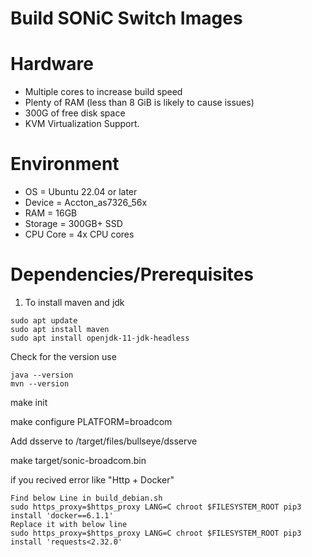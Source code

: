 # Build SONiC Switch Images

# Hardware

* Multiple cores to increase build speed
* Plenty of RAM (less than 8 GiB is likely to cause issues)
* 300G of free disk space
* KVM Virtualization Support.

# Environment

* OS = Ubuntu 22.04 or later 
* Device = Accton_as7326_56x
* RAM = 16GB
* Storage = 300GB+ SSD
* CPU Core = 4x CPU cores


# Dependencies/Prerequisites

1. To install maven and jdk
```shell
sudo apt update
sudo apt install maven
sudo apt install openjdk-11-jdk-headless
```
Check for the version use
```shell
java --version
mvn --version
```






make init

make configure PLATFORM=broadcom

Add dsserve to /target/files/bullseye/dsserve

make target/sonic-broadcom.bin


if you recived error like "Http + Docker"

    Find below Line in build_debian.sh
    sudo https_proxy=$https_proxy LANG=C chroot $FILESYSTEM_ROOT pip3 install 'docker==6.1.1'
    Replace it with below line 
    sudo https_proxy=$https_proxy LANG=C chroot $FILESYSTEM_ROOT pip3 install 'requests<2.32.0'


